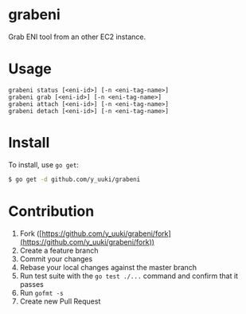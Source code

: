 grabeni
=======

Grab ENI tool from an other EC2 instance.

# Usage

```
grabeni status [<eni-id>] [-n <eni-tag-name>]
grabeni grab [<eni-id>] [-n <eni-tag-name>]
grabeni attach [<eni-id>] [-n <eni-tag-name>]
grabeni detach [<eni-id>] [-n <eni-tag-name>]
```

# Install

To install, use `go get`:

```bash
$ go get -d github.com/y_uuki/grabeni
```

# Contribution

1. Fork ([https://github.com/y_uuki/grabeni/fork](https://github.com/y_uuki/grabeni/fork))
1. Create a feature branch
1. Commit your changes
1. Rebase your local changes against the master branch
1. Run test suite with the `go test ./...` command and confirm that it passes
1. Run `gofmt -s`
1. Create new Pull Request
